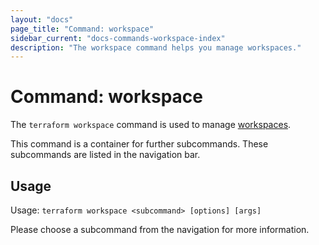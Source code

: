 ```yaml
---
layout: "docs"
page_title: "Command: workspace"
sidebar_current: "docs-commands-workspace-index"
description: "The workspace command helps you manage workspaces."
---
```


# Command: workspace

The `terraform workspace` command is used to manage
[workspaces](/docs/language/state/workspaces.html).

This command is a container for further subcommands. These subcommands are
listed in the navigation bar.

## Usage

Usage: `terraform workspace <subcommand> [options] [args]`

Please choose a subcommand from the navigation for more information.
